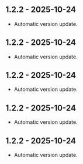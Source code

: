 
## 1.2.2 - 2025-10-24

- Automatic version update.

## 1.2.2 - 2025-10-24

- Automatic version update.

## 1.2.2 - 2025-10-24

- Automatic version update.

## 1.2.2 - 2025-10-24

- Automatic version update.

## 1.2.2 - 2025-10-24

- Automatic version update.
